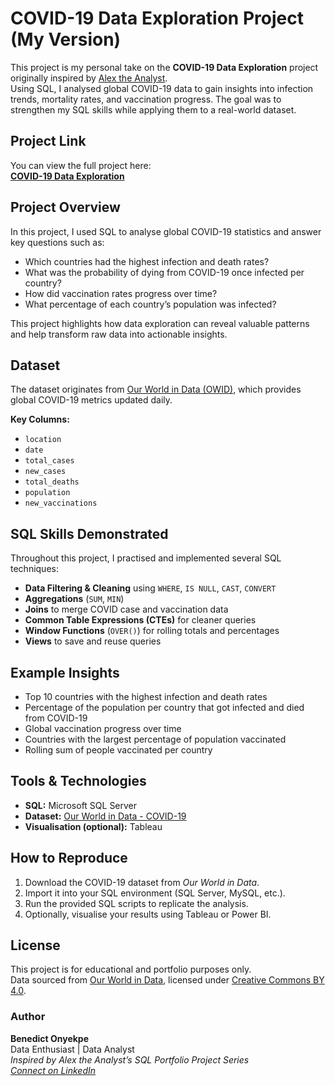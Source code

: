 # COVID-19 Data Exploration Project (My Version)

This project is my personal take on the **COVID-19 Data Exploration** project originally inspired by [Alex the Analyst](https://www.youtube.com/c/AlexTheAnalyst).  
Using SQL, I analysed global COVID-19 data to gain insights into infection trends, mortality rates, and vaccination progress. The goal was to strengthen my SQL skills while applying them to a real-world dataset.


## Project Link
You can view the full project here:  
  [**COVID-19 Data Exploration**](https://github.com/Pacxy-b/PortfolioProjects/blob/main/COVID-19_Data_Exploration.sql)  


## Project Overview
In this project, I used SQL to analyse global COVID-19 statistics and answer key questions such as:
- Which countries had the highest infection and death rates?
- What was the probability of dying from COVID-19 once infected per country?
- How did vaccination rates progress over time?
- What percentage of each country’s population was infected?

This project highlights how data exploration can reveal valuable patterns and help transform raw data into actionable insights.


## Dataset
The dataset originates from [Our World in Data (OWID)](https://ourworldindata.org/covid-deaths), which provides global COVID-19 metrics updated daily.

**Key Columns:**
- `location`
- `date`
- `total_cases`
- `new_cases`
- `total_deaths`
- `population`
- `new_vaccinations`


## SQL Skills Demonstrated
Throughout this project, I practised and implemented several SQL techniques:

- **Data Filtering & Cleaning** using `WHERE`, `IS NULL`, `CAST`, `CONVERT`
- **Aggregations** (`SUM`, `MIN`)
- **Joins** to merge COVID case and vaccination data
- **Common Table Expressions (CTEs)** for cleaner queries
- **Window Functions** (`OVER()`) for rolling totals and percentages
- **Views** to save and reuse queries


## Example Insights
- Top 10 countries with the highest infection and death rates
- Percentage of the population per country that got infected and died from COVID-19 
- Global vaccination progress over time  
- Countries with the largest percentage of population vaccinated  
- Rolling sum of people vaccinated per country


## Tools & Technologies
- **SQL:** Microsoft SQL Server  
- **Dataset:** [Our World in Data - COVID-19](https://ourworldindata.org/covid-deaths)  
- **Visualisation (optional):** Tableau  


## How to Reproduce
1. Download the COVID-19 dataset from *Our World in Data*.  
2. Import it into your SQL environment (SQL Server, MySQL, etc.).  
3. Run the provided SQL scripts to replicate the analysis.  
4. Optionally, visualise your results using Tableau or Power BI.


## License
This project is for educational and portfolio purposes only.  
Data sourced from [Our World in Data](https://ourworldindata.org), licensed under [Creative Commons BY 4.0](https://creativecommons.org/licenses/by/4.0/).


### Author
**Benedict Onyekpe**  
Data Enthusiast | Data Analyst  
*Inspired by Alex the Analyst’s SQL Portfolio Project Series*  
*[Connect on LinkedIn](https://www.linkedin.com/in/benedict-onyekpe-0a5718217/)*

